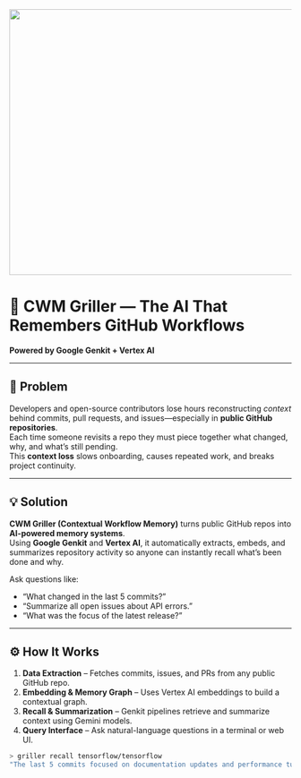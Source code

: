 <div align="center">
  <img width="1200" height="475" alt="GHBanner" src="https://github.com/user-attachments/assets/0aa67016-6eaf-458a-adb2-6e31a0763ed6" />
</div>

# 🧠 CWM Griller — The AI That Remembers GitHub Workflows  
**Powered by Google Genkit + Vertex AI**

---

## 🧩 Problem
Developers and open-source contributors lose hours reconstructing *context* behind commits, pull requests, and issues—especially in **public GitHub repositories**.  
Each time someone revisits a repo they must piece together what changed, why, and what’s still pending.  
This **context loss** slows onboarding, causes repeated work, and breaks project continuity.

---

## 💡 Solution
**CWM Griller (Contextual Workflow Memory)** turns public GitHub repos into **AI-powered memory systems**.  
Using **Google Genkit** and **Vertex AI**, it automatically extracts, embeds, and summarizes repository activity so anyone can instantly recall what’s been done and why.

Ask questions like:
- “What changed in the last 5 commits?”  
- “Summarize all open issues about API errors.”  
- “What was the focus of the latest release?”

---

## ⚙️ How It Works
1. **Data Extraction** – Fetches commits, issues, and PRs from any public GitHub repo.  
2. **Embedding & Memory Graph** – Uses Vertex AI embeddings to build a contextual graph.  
3. **Recall & Summarization** – Genkit pipelines retrieve and summarize context using Gemini models.  
4. **Query Interface** – Ask natural-language questions in a terminal or web UI.

```bash
> griller recall tensorflow/tensorflow
"The last 5 commits focused on documentation updates and performance tuning."
